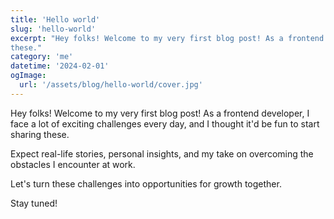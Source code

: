 ```yaml
---
title: 'Hello world'
slug: 'hello-world'
excerpt: "Hey folks! Welcome to my very first blog post! As a frontend developer, I face a lot of exciting challenges every day, and I thought it'd be fun to start sharing
these."
category: 'me'
datetime: '2024-02-01'
ogImage:
  url: '/assets/blog/hello-world/cover.jpg'
---
```


Hey folks! Welcome to my very first blog post! As a frontend developer, I face a lot of exciting challenges every day, and I thought it'd be fun to start sharing these.

Expect real-life stories, personal insights, and my take on overcoming the obstacles I encounter at work.

Let's turn these challenges into opportunities for growth together.

Stay tuned!
